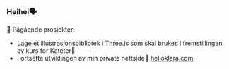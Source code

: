 ### Heihei🗣

🔭 Pågående prosjekter:
- Lage et illustrasjonsbibliotek i Three.js som skal brukes i fremstillingen av kurs for Kateter📐
- Fortsette utviklingen av min private nettside🧃 <a href="https://www.helloklara.com">helloklara.com

<!--
**klarawust/klarawust** is a ✨ _special_ ✨ repository because its `README.md` (this file) appears on your GitHub profile.

Here are some ideas to get you started:

- 🔭 I’m currently working on ...
- 🌱 I’m currently learning ...
- 👯 I’m looking to collaborate on ...
- 🤔 I’m looking for help with ...
- 💬 Ask me about ...
- 📫 How to reach me: ...
- 😄 Pronouns: ...
- ⚡ Fun fact: ...
-->
